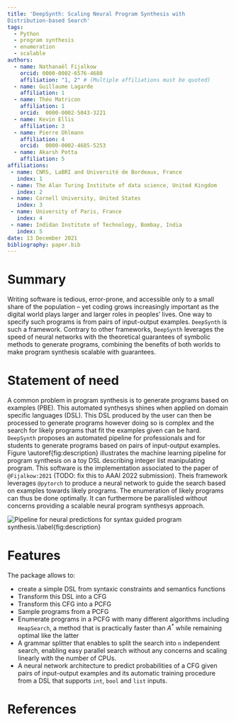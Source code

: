 ```yaml
---
title: 'DeepSynth: Scaling Neural Program Synthesis with
Distribution-based Search'
tags:
  - Python
  - program synthesis
  - enumeration
  - scalable
authors:
  - name: Nathanaël Fijalkow
    orcid: 0000-0002-6576-4680  
    affiliation: "1, 2" # (Multiple affiliations must be quoted)
  - name: Guillaume Lagarde
    affiliation: 1
  - name: Théo Matricon
    affiliation: 1
    orcid:  0000-0002-5043-3221 
  - name: Kevin Ellis
    affiliation: 3
  - name: Pierre Ohlmann
    affiliation: 4
    orcid:  0000-0002-4685-5253
  - name: Akarsh Potta
    affiliation: 5
affiliations:
 - name: CNRS, LaBRI and Université de Bordeaux, France
   index: 1
 - name: The Alan Turing Institute of data science, United Kingdom
   index: 2
 - name: Cornell University, United States
   index: 3
 - name: University of Paris, France
   index: 4
 - name: Indidan Institute of Technology, Bombay, India 
   index: 5
date: 13 December 2021
bibliography: paper.bib
---
```


# Summary

Writing software is tedious, error-prone, and accessible only to a small share of the population – yet coding grows increasingly important as the digital world plays larger and larger roles in peoples’ lives.
One way to specify such programs is from pairs of input-output examples.
`DeepSynth` is such a framework. Contrary to other frameworks, `DeepSynth` leverages the speed of neural networks with the theoretical guarantees of symbolic methods to generate programs, combining the benefits of both worlds to make program synthesis scalable with guarantees.

# Statement of need

A common problem in program synthesis is to generate programs based on examples (PBE).  This automated synthesys shines when applied on domain specific languages (DSL). This DSL produced by the user can then be processed to generate programs however doing so is complex and the search for likely programs that fit the examples given can be hard.
`DeepSynth` proposes an automated pipeline for professionals and for students to generate programs based on pairs of input-output examples.
Figure \autoref{fig:description} illustrates the machine learning pipeline for program synthesis on a toy DSL describing integer list manipulating program. This software is the implementation associated to the paper of `@Fijalkow:2021` (TODO: fix this to AAAI 2022 submission).
Theis framework leverages `@pytorch` to produce a neural network to guide the search based on examples towards likely programs.
The enumeration of likely programs can thus be done optimally.
It can furthermore be parallisled without concerns providing a scalable neural program synthesys approach.

![Pipeline for neural predictions for syntax guided program synthesis.\label{fig:description}](main_figure.png)

# Features

The package allows to:
- create a simple DSL from syntaxic constraints and semantics functions
- Transform this DSL into a CFG
- Transform this CFG into a PCFG
- Sample programs from a PCFG
- Enumerate programs in a PCFG with many different algorithms including `HeapSearch`, a method that is practically faster than $A^*$ while remaining optimal like the latter
- A grammar splitter that enables to split the search into `n` independent search, enabling easy parallel search without any concerns and scaling linearly with the number of CPUs.
- A neural network architecture to predict probabilities of a CFG given pairs of input-output examples and its automatic training procedure from a DSL that supports `int`, `bool` and `list` inputs.

# References